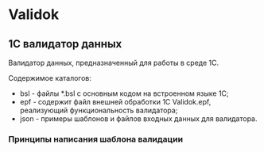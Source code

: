 # Validok
## 1С валидатор данных

Валидатор данных, предназначенный для работы в среде 1С.

Содержимое каталогов:
- bsl - файлы *.bsl с основным кодом на встроенном языке 1С;
- epf - содержит файл внешней обработки 1С Validok.epf, реализующий функциональность валидатора;
- json - примеры шаблонов и файлов входных данных для валидатора.

### Принципы написания шаблона валидации